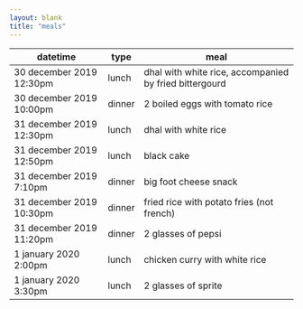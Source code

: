 ```yaml
---
layout: blank
title: "meals"
---
```


|datetime|type|meal|
|-|-|-|
|30 december 2019 12:30pm|lunch|dhal with white rice, accompanied by fried bittergourd|
|30 december 2019 10:00pm|dinner|2 boiled eggs with tomato rice|
|31 december 2019 12:30pm|lunch|dhal with white rice|
|31 december 2019 12:50pm|lunch|black cake|
|31 december 2019 7:10pm|dinner|big foot cheese snack|
|31 december 2019 10:30pm|dinner|fried rice with potato fries (not french)|
|31 december 2019 11:20pm|dinner|2 glasses of pepsi|
|1 january 2020 2:00pm|lunch|chicken curry with white rice|
|1 january 2020 3:30pm|lunch|2 glasses of sprite|
